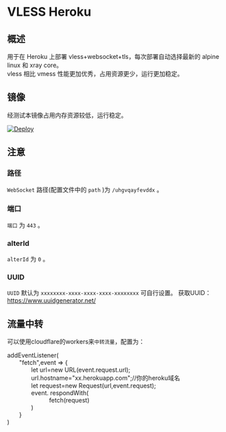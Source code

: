 # VLESS Heroku

## 概述

用于在 Heroku 上部署 vless+websocket+tls，每次部署自动选择最新的 alpine linux 和 xray core。  
vless 相比 vmess 性能更加优秀，占用资源更少，运行更加稳定。

## 镜像

经测试本镜像占用内存资源较低，运行稳定。

[![Deploy](https://www.herokucdn.com/deploy/button.png)](https://dashboard.heroku.com/new?template=https://github.com/Tonkercke/vlessheroku)

## 注意

### 路径

`WebSocket` 路径(配置文件中的 `path` )为 `/uhgvqayfevddx` 。

### 端口

`端口` 为 `443` 。

### alterId

`alterId` 为 `0` 。

### UUID

`UUID` 默认为 `xxxxxxxx-xxxx-xxxx-xxxx-xxxxxxxx` 可自行设置。
获取UUID：https://www.uuidgenerator.net/

## 流量中转

可以使用cloudflare的workers来`中转流量`，配置为：  

addEventListener(  
&emsp;&emsp;"fetch",event => {  
&emsp;&emsp;&emsp;&emsp;let url=new URL(event.request.url);  
&emsp;&emsp;&emsp;&emsp;url.hostname="xx.herokuapp.com";//你的heroku域名    
&emsp;&emsp;&emsp;&emsp;let request=new Request(url,event.request);  
&emsp;&emsp;&emsp;&emsp;event. respondWith(  
&emsp;&emsp;&emsp;&emsp;&emsp;&emsp;&emsp;fetch(request)  
&emsp;&emsp;&emsp;&emsp;)  
&emsp;&emsp;}  
)  
